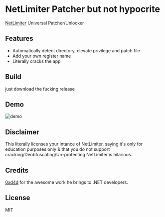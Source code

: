 # NetLimiter Patcher but not hypocrite
[NetLimiter](https://www.netlimiter.com/) Universal Patcher/Unlocker

## Features
- Automatically detect directory, elevate privilege and patch file
- Add your own register name
- Literally cracks the app

## Build
just download the fucking release

## Demo
![demo](images/demo.gif)

## Disclaimer
This literally licenses your intance of NetLimiter, saying it's only for education purposes only & that you do not support cracking/Deobfuscating/Un-protecting NetLimiter is hilarious.

## Credits
[0xd4d](https://github.com/0xd4d) for the awesome work he brings to .NET developers.

License
----

MIT
